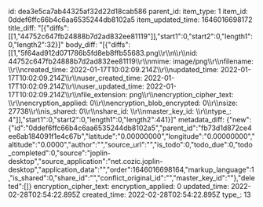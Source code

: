 id: dea3e5ca7ab44325af32d22d18cab586
parent_id: 
item_type: 1
item_id: 0ddef6ffc66b4c6aa6535244db8102a5
item_updated_time: 1646016698172
title_diff: "[{\"diffs\":[[1,\"44752c647fb24888b7d2ad832ee81119\"]],\"start1\":0,\"start2\":0,\"length1\":0,\"length2\":32}]"
body_diff: "[{\"diffs\":[[1,\"5f64ad912d071786b5fd8eb8ffb55683.png\\\r\\\n\\\r\\\nid: 44752c647fb24888b7d2ad832ee81119\\\r\\\nmime: image/png\\\r\\\nfilename: \\\r\\\ncreated_time: 2022-01-17T10:02:09.214Z\\\r\\\nupdated_time: 2022-01-17T10:02:09.214Z\\\r\\\nuser_created_time: 2022-01-17T10:02:09.214Z\\\r\\\nuser_updated_time: 2022-01-17T10:02:09.214Z\\\r\\\nfile_extension: png\\\r\\\nencryption_cipher_text: \\\r\\\nencryption_applied: 0\\\r\\\nencryption_blob_encrypted: 0\\\r\\\nsize: 27738\\\r\\\nis_shared: 0\\\r\\\nshare_id: \\\r\\\nmaster_key_id: \\\r\\\ntype_: 4\"]],\"start1\":0,\"start2\":0,\"length1\":0,\"length2\":441}]"
metadata_diff: {"new":{"id":"0ddef6ffc66b4c6aa6535244db8102a5","parent_id":"fb73d1d872ce4ee6ab184091f1e4c67b","latitude":"0.00000000","longitude":"0.00000000","altitude":"0.0000","author":"","source_url":"","is_todo":0,"todo_due":0,"todo_completed":0,"source":"joplin-desktop","source_application":"net.cozic.joplin-desktop","application_data":"","order":1646016698164,"markup_language":1,"is_shared":0,"share_id":"","conflict_original_id":"","master_key_id":""},"deleted":[]}
encryption_cipher_text: 
encryption_applied: 0
updated_time: 2022-02-28T02:54:22.895Z
created_time: 2022-02-28T02:54:22.895Z
type_: 13